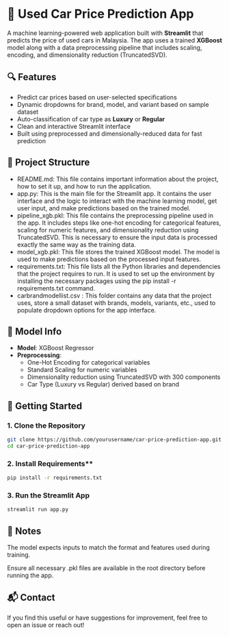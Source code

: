 # 🚗 Used Car Price Prediction App

A machine learning-powered web application built with **Streamlit** that predicts the price of used cars in Malaysia. The app uses a trained **XGBoost** model along with a data preprocessing pipeline that includes scaling, encoding, and dimensionality reduction (TruncatedSVD).

## 🔍 Features

- Predict car prices based on user-selected specifications
- Dynamic dropdowns for brand, model, and variant based on sample dataset
- Auto-classification of car type as **Luxury** or **Regular**
- Clean and interactive Streamlit interface
- Built using preprocessed and dimensionally-reduced data for fast prediction

## 📁 Project Structure

- README.md: This file contains important information about the project, how to set it up, and how to run the application.
- app.py: This is the main file for the Streamlit app. It contains the user interface and the logic to interact with the machine learning model, get user input, and make predictions based on the trained model.
- pipeline_xgb.pkl: This file contains the preprocessing pipeline used in the app. It includes steps like one-hot encoding for categorical features, scaling for numeric features, and dimensionality reduction using TruncatedSVD. This is necessary to ensure the input data is processed exactly the same way as the training data.
- model_xgb.pkl: This file stores the trained XGBoost model. The model is used to make predictions based on the processed input features.
- requirements.txt: This file lists all the Python libraries and dependencies that the project requires to run. It is used to set up the environment by installing the necessary packages using the pip install -r requirements.txt command.
- carbrandmodellist.csv : This folder contains any data that the project uses, store a small dataset with brands, models, variants, etc., used to populate dropdown options for the app interface.


## 🧠 Model Info

- **Model**: XGBoost Regressor
- **Preprocessing**:
  - One-Hot Encoding for categorical variables
  - Standard Scaling for numeric variables
  - Dimensionality reduction using TruncatedSVD with 300 components
  - Car Type (Luxury vs Regular) derived based on brand

## 🚀 Getting Started

### 1. Clone the Repository

```bash
git clone https://github.com/yourusername/car-price-prediction-app.git
cd car-price-prediction-app
```

### 2. Install Requirements**
```bash
pip install -r requirements.txt
```

### 3. Run the Streamlit App
```bash
streamlit run app.py
```

## 📝 Notes
The model expects inputs to match the format and features used during training.

Ensure all necessary .pkl files are available in the root directory before running the app.

## 📬 Contact
If you find this useful or have suggestions for improvement, feel free to open an issue or reach out!
